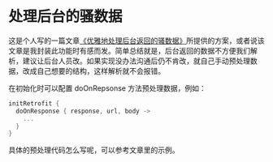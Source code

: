 # 处理后台的骚数据

这是个人写的一篇文章[《优雅地处理后台返回的骚数据》](https://juejin.im/post/6844903975028785159)所提供的方案，或者说该文章是我封装此功能时有感而发。简单总结就是，后台返回的数据不方便我们解析，建议让后台人员改。如果实现没办法沟通后仍不肯改，就自己手动预处理数据，改成自己想要的结构，这样解析就不会报错。

在初始化时可以配置 doOnRepsonse 方法预处理数据，例如：

```kotlin
initRetrofit {
  doOnResponse { response, url, body ->
    ...
  }
}
```

具体的预处理代码怎么写呢，可以参考文章里的示例。